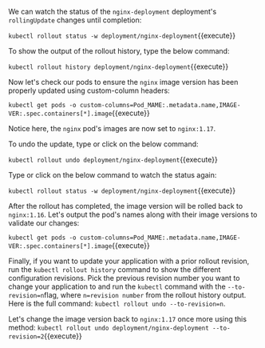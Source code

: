 We can watch the status of the `nginx-deployment` deployment's `rollingUpdate` changes until completion:

`kubectl rollout status -w deployment/nginx-deployment`{{execute}}

To show the output of the rollout history, type the below command:

`kubectl rollout history deployment/nginx-deployment`{{execute}}

Now let's check our pods to ensure the `nginx` image version has been properly updated using custom-column headers:

`kubectl get pods -o custom-columns=Pod_MAME:.metadata.name,IMAGE-VER:.spec.containers[*].image`{{execute}}

Notice here, the `nginx` pod's images are now set to `nginx:1.17`.

To undo the update, type or click on the below command:

`kubectl rollout undo deployment/nginx-deployment`{{execute}}

Type or click on the below command to watch the status again:

`kubectl rollout status -w deployment/nginx-deployment`{{execute}}

After the rollout has completed, the image version will be rolled back to `nginx:1.16`. Let's output the pod's names along with their image versions to validate our changes:

`kubectl get pods -o custom-columns=Pod_MAME:.metadata.name,IMAGE-VER:.spec.containers[*].image`{{execute}}

Finally, if you want to update your application with a prior rollout revision, run the `kubectl rollout history` command to show the different configuration revisions. Pick the previous revision number you want to change your application to and run the `kubectl` command with the `--to-revision=n`flag, where `n=revision number` from the rollout history output. Here is the full command: `kubectl rollout undo --to-revision=n`.

Let's change the image version back to `nginx:1.17` once more using this method:
`kubectl rollout undo deployment/nginx-deployment --to-revision=2`{{execute}}
